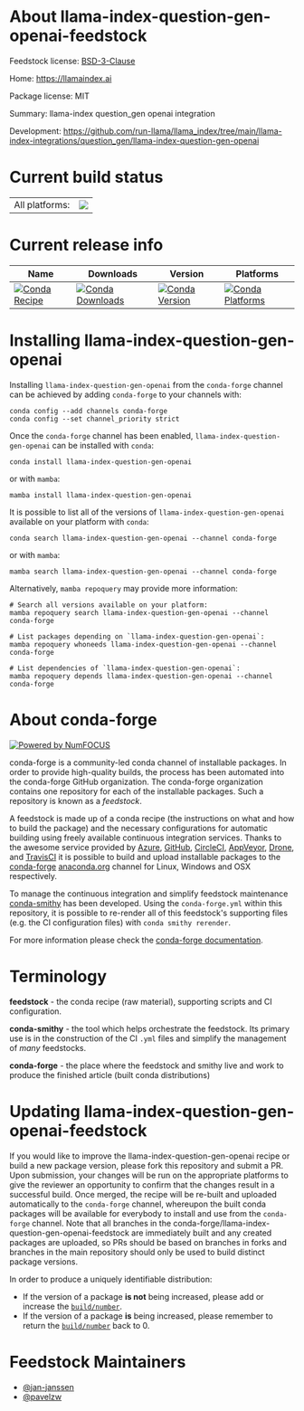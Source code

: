About llama-index-question-gen-openai-feedstock
===============================================

Feedstock license: [BSD-3-Clause](https://github.com/conda-forge/llama-index-question-gen-openai-feedstock/blob/main/LICENSE.txt)

Home: https://llamaindex.ai

Package license: MIT

Summary: llama-index question_gen openai integration

Development: https://github.com/run-llama/llama_index/tree/main/llama-index-integrations/question_gen/llama-index-question-gen-openai

Current build status
====================


<table><tr><td>All platforms:</td>
    <td>
      <a href="https://dev.azure.com/conda-forge/feedstock-builds/_build/latest?definitionId=21588&branchName=main">
        <img src="https://dev.azure.com/conda-forge/feedstock-builds/_apis/build/status/llama-index-question-gen-openai-feedstock?branchName=main">
      </a>
    </td>
  </tr>
</table>

Current release info
====================

| Name | Downloads | Version | Platforms |
| --- | --- | --- | --- |
| [![Conda Recipe](https://img.shields.io/badge/recipe-llama--index--question--gen--openai-green.svg)](https://anaconda.org/conda-forge/llama-index-question-gen-openai) | [![Conda Downloads](https://img.shields.io/conda/dn/conda-forge/llama-index-question-gen-openai.svg)](https://anaconda.org/conda-forge/llama-index-question-gen-openai) | [![Conda Version](https://img.shields.io/conda/vn/conda-forge/llama-index-question-gen-openai.svg)](https://anaconda.org/conda-forge/llama-index-question-gen-openai) | [![Conda Platforms](https://img.shields.io/conda/pn/conda-forge/llama-index-question-gen-openai.svg)](https://anaconda.org/conda-forge/llama-index-question-gen-openai) |

Installing llama-index-question-gen-openai
==========================================

Installing `llama-index-question-gen-openai` from the `conda-forge` channel can be achieved by adding `conda-forge` to your channels with:

```
conda config --add channels conda-forge
conda config --set channel_priority strict
```

Once the `conda-forge` channel has been enabled, `llama-index-question-gen-openai` can be installed with `conda`:

```
conda install llama-index-question-gen-openai
```

or with `mamba`:

```
mamba install llama-index-question-gen-openai
```

It is possible to list all of the versions of `llama-index-question-gen-openai` available on your platform with `conda`:

```
conda search llama-index-question-gen-openai --channel conda-forge
```

or with `mamba`:

```
mamba search llama-index-question-gen-openai --channel conda-forge
```

Alternatively, `mamba repoquery` may provide more information:

```
# Search all versions available on your platform:
mamba repoquery search llama-index-question-gen-openai --channel conda-forge

# List packages depending on `llama-index-question-gen-openai`:
mamba repoquery whoneeds llama-index-question-gen-openai --channel conda-forge

# List dependencies of `llama-index-question-gen-openai`:
mamba repoquery depends llama-index-question-gen-openai --channel conda-forge
```


About conda-forge
=================

[![Powered by
NumFOCUS](https://img.shields.io/badge/powered%20by-NumFOCUS-orange.svg?style=flat&colorA=E1523D&colorB=007D8A)](https://numfocus.org)

conda-forge is a community-led conda channel of installable packages.
In order to provide high-quality builds, the process has been automated into the
conda-forge GitHub organization. The conda-forge organization contains one repository
for each of the installable packages. Such a repository is known as a *feedstock*.

A feedstock is made up of a conda recipe (the instructions on what and how to build
the package) and the necessary configurations for automatic building using freely
available continuous integration services. Thanks to the awesome service provided by
[Azure](https://azure.microsoft.com/en-us/services/devops/), [GitHub](https://github.com/),
[CircleCI](https://circleci.com/), [AppVeyor](https://www.appveyor.com/),
[Drone](https://cloud.drone.io/welcome), and [TravisCI](https://travis-ci.com/)
it is possible to build and upload installable packages to the
[conda-forge](https://anaconda.org/conda-forge) [anaconda.org](https://anaconda.org/)
channel for Linux, Windows and OSX respectively.

To manage the continuous integration and simplify feedstock maintenance
[conda-smithy](https://github.com/conda-forge/conda-smithy) has been developed.
Using the ``conda-forge.yml`` within this repository, it is possible to re-render all of
this feedstock's supporting files (e.g. the CI configuration files) with ``conda smithy rerender``.

For more information please check the [conda-forge documentation](https://conda-forge.org/docs/).

Terminology
===========

**feedstock** - the conda recipe (raw material), supporting scripts and CI configuration.

**conda-smithy** - the tool which helps orchestrate the feedstock.
                   Its primary use is in the construction of the CI ``.yml`` files
                   and simplify the management of *many* feedstocks.

**conda-forge** - the place where the feedstock and smithy live and work to
                  produce the finished article (built conda distributions)


Updating llama-index-question-gen-openai-feedstock
==================================================

If you would like to improve the llama-index-question-gen-openai recipe or build a new
package version, please fork this repository and submit a PR. Upon submission,
your changes will be run on the appropriate platforms to give the reviewer an
opportunity to confirm that the changes result in a successful build. Once
merged, the recipe will be re-built and uploaded automatically to the
`conda-forge` channel, whereupon the built conda packages will be available for
everybody to install and use from the `conda-forge` channel.
Note that all branches in the conda-forge/llama-index-question-gen-openai-feedstock are
immediately built and any created packages are uploaded, so PRs should be based
on branches in forks and branches in the main repository should only be used to
build distinct package versions.

In order to produce a uniquely identifiable distribution:
 * If the version of a package **is not** being increased, please add or increase
   the [``build/number``](https://docs.conda.io/projects/conda-build/en/latest/resources/define-metadata.html#build-number-and-string).
 * If the version of a package **is** being increased, please remember to return
   the [``build/number``](https://docs.conda.io/projects/conda-build/en/latest/resources/define-metadata.html#build-number-and-string)
   back to 0.

Feedstock Maintainers
=====================

* [@jan-janssen](https://github.com/jan-janssen/)
* [@pavelzw](https://github.com/pavelzw/)

